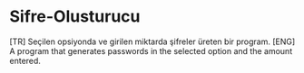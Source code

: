 # Sifre-Olusturucu
[TR] Seçilen opsiyonda ve girilen miktarda şifreler üreten bir program. [ENG]  A program that generates passwords in the selected option and the amount entered.

